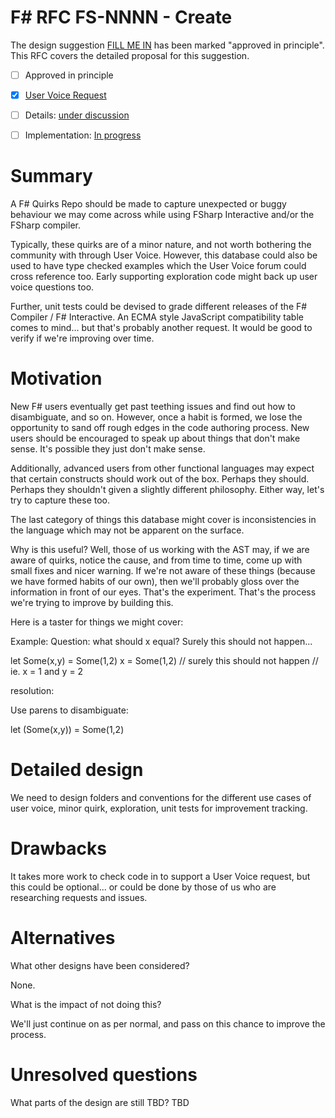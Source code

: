 # F# RFC FS-NNNN - Create

The design suggestion [FILL ME IN](https://fslang.uservoice.com/forums/245727-f-language/suggestions/fill-me-in) has been marked "approved in principle".
This RFC covers the detailed proposal for this suggestion.

* [ ] Approved in principle
* [x] [User Voice Request](https://fslang.uservoice.com/not-applicable)
* [ ] Details: [under discussion](https://github.com/fsharp/FSharpLangDesign/issues/FILL-ME-IN)
* [ ] Implementation: [In progress](https://github.com/Microsoft/visualfsharp/pull/FILL-ME-IN)


# Summary
[summary]: #summary

A F# Quirks Repo should be made to capture unexpected or buggy behaviour we may come across while using FSharp Interactive and/or the FSharp compiler.  

Typically, these quirks are of a minor nature, and not worth bothering the community with through User Voice. However, this database could also be used to have type checked examples which the User Voice forum could cross reference too. Early supporting exploration code might back up user voice questions too.

Further, unit tests could be devised to grade different releases of the F# Compiler / F# Interactive. An ECMA style JavaScript compatibility table comes to mind... but that's probably another request. It would be good to verify if we're improving over time. 

# Motivation
[motivation]: #motivation

New F# users eventually get past teething issues and find out how to disambiguate, and so on. However, once a habit is formed, we lose the opportunity to sand off rough edges in the code authoring process. New users should be encouraged to speak up about things that don't make sense. It's possible they just don't make sense.

Additionally, advanced users from other functional languages may expect that certain constructs should work out of the box. Perhaps they should. Perhaps they shouldn't given a slightly different philosophy. Either way, let's try to capture these too.

The last category of things this database might cover is inconsistencies in the language which may not be apparent on the surface.

Why is this useful? Well, those of us working with the AST may, if we are aware of quirks, notice the cause, and from time to time, come up with small fixes and nicer warning. If we're not aware of these things (because we have formed habits of our own), then we'll probably gloss over the information in front of our eyes. That's the experiment. That's the process we're trying to improve by building this.

Here is a taster for things we might cover:

Example:
Question: what should x equal? Surely this should not happen...

let Some(x,y) = Some(1,2) 
x = Some(1,2) // surely this should not happen
              // ie. x = 1 and y = 2

resolution:

Use parens to disambiguate:
 
let (Some(x,y)) = Some(1,2) 


# Detailed design
[design]: #detailed-design

We need to design folders and conventions for the different use cases of user voice, minor quirk, exploration, unit tests for improvement tracking. 

# Drawbacks
[drawbacks]: #drawbacks

It takes more work to check code in to support a User Voice request, but this could be optional... or could be done by those of us who are researching requests and issues.

# Alternatives
[alternatives]: #alternatives

What other designs have been considered? 

None.

What is the impact of not doing this? 

We'll just continue on as per normal, and pass on this chance to improve the process.

# Unresolved questions
[unresolved]: #unresolved-questions

What parts of the design are still TBD? TBD
